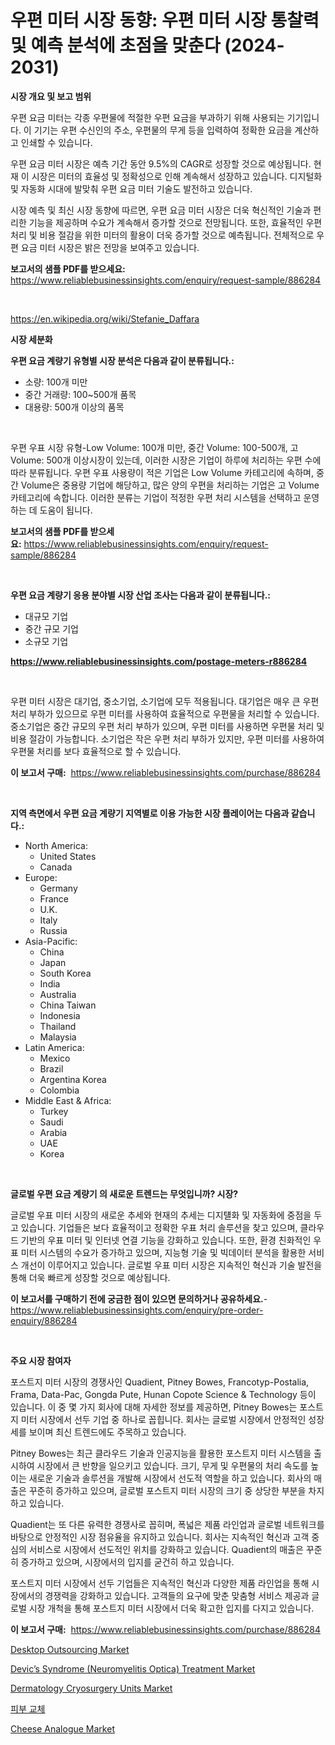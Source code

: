 <p><h1>우편 미터 시장 동향: 우편 미터 시장 통찰력 및 예측 분석에 초점을 맞춘다 (2024-2031)</h1></p><p><strong>시장 개요 및 보고 범위</strong></p>
<p><p>우편 요금 미터는 각종 우편물에 적절한 우편 요금을 부과하기 위해 사용되는 기기입니다. 이 기기는 우편 수신인의 주소, 우편물의 무게 등을 입력하여 정확한 요금을 계산하고 인쇄할 수 있습니다.</p><p>우편 요금 미터 시장은 예측 기간 동안 9.5%의 CAGR로 성장할 것으로 예상됩니다. 현재 이 시장은 미터의 효율성 및 정확성으로 인해 계속해서 성장하고 있습니다. 디지털화 및 자동화 시대에 발맞춰 우편 요금 미터 기술도 발전하고 있습니다.</p><p>시장 예측 및 최신 시장 동향에 따르면, 우편 요금 미터 시장은 더욱 혁신적인 기술과 편리한 기능을 제공하며 수요가 계속해서 증가할 것으로 전망됩니다. 또한, 효율적인 우편 처리 및 비용 절감을 위한 미터의 활용이 더욱 증가할 것으로 예측됩니다. 전체적으로 우편 요금 미터 시장은 밝은 전망을 보여주고 있습니다.</p></p>
<p><strong>보고서의 샘플 PDF를 받으세요:</strong> <a href="https://www.reliablebusinessinsights.com/enquiry/request-sample/886284">https://www.reliablebusinessinsights.com/enquiry/request-sample/886284</a></p>
<p>&nbsp;</p>
<p><a href="https://en.wikipedia.org/wiki/Stefanie_Daffara">https://en.wikipedia.org/wiki/Stefanie_Daffara</a></p>
<p><strong>시장 세분화</strong></p>
<p><strong>우편 요금 계량기 유형별 시장 분석은 다음과 같이 분류됩니다.:</strong></p>
<p><ul><li>소량: 100개 미만</li><li>중간 거래량: 100~500개 품목</li><li>대용량: 500개 이상의 품목</li></ul></p>
<p>&nbsp;</p>
<p><p>우편 우표 시장 유형-Low Volume: 100개 미만, 중간 Volume: 100-500개, 고 Volume: 500개 이상시장이 있는데, 이러한 시장은 기업이 하루에 처리하는 우편 수에 따라 분류됩니다. 우편 우표 사용량이 적은 기업은 Low Volume 카테고리에 속하며, 중간 Volume은 중용량 기업에 해당하고, 많은 양의 우편을 처리하는 기업은 고 Volume 카테고리에 속합니다. 이러한 분류는 기업이 적정한 우편 처리 시스템을 선택하고 운영하는 데 도움이 됩니다.</p></p>
<p><strong>보고서의 샘플 PDF를 받으세요:</strong>&nbsp;<a href="https://www.reliablebusinessinsights.com/enquiry/request-sample/886284">https://www.reliablebusinessinsights.com/enquiry/request-sample/886284</a></p>
<p>&nbsp;</p>
<p><strong> 우편 요금 계량기 응용 분야별 시장 산업 조사는 다음과 같이 분류됩니다.:</strong></p>
<p><ul><li>대규모 기업</li><li>중간 규모 기업</li><li>소규모 기업</li></ul></p>
<p><strong><a href="https://www.reliablebusinessinsights.com/postage-meters-r886284">https://www.reliablebusinessinsights.com/postage-meters-r886284</a></strong></p>
<p>&nbsp;</p>
<p><p>우편 미터 시장은 대기업, 중소기업, 소기업에 모두 적용됩니다. 대기업은 매우 큰 우편 처리 부하가 있으므로 우편 미터를 사용하여 효율적으로 우편물을 처리할 수 있습니다. 중소기업은 중간 규모의 우편 처리 부하가 있으며, 우편 미터를 사용하면 우편물 처리 및 비용 절감이 가능합니다. 소기업은 작은 우편 처리 부하가 있지만, 우편 미터를 사용하여 우편물 처리를 보다 효율적으로 할 수 있습니다.</p></p>
<p><strong>이 보고서 구매:</strong>&nbsp; <a href="https://www.reliablebusinessinsights.com/purchase/886284">https://www.reliablebusinessinsights.com/purchase/886284</a></p>
<p>&nbsp;</p>
<p><strong>지역 측면에서 우편 요금 계량기 지역별로 이용 가능한 시장 플레이어는 다음과 같습니다.:</strong></p>
<p><ul>
    <li>
        North America:
        <ul>
            <li>United States</li>
            <li>Canada</li>
        </ul>
    </li>
    <li>
        Europe:
        <ul>
            <li>Germany</li>
            <li>France</li>
            <li>U.K.</li>
            <li>Italy</li>
            <li>Russia</li>
        </ul>
    </li>
    <li>
        Asia-Pacific:
        <ul>
            <li>China</li>
            <li>Japan</li>
            <li>South Korea</li>
            <li>India</li>
            <li>Australia</li>
            <li>China Taiwan</li>
            <li>Indonesia</li>
            <li>Thailand</li>
            <li>Malaysia</li>
        </ul>
    </li>
    <li>
        Latin America:
        <ul>
            <li>Mexico</li>
            <li>Brazil</li>
            <li>Argentina Korea</li>
            <li>Colombia</li>
        </ul>
    </li>
    <li>
        Middle East & Africa:
        <ul>
            <li>Turkey</li>
            <li>Saudi</li>
            <li>Arabia</li>
            <li>UAE</li>
            <li>Korea</li>
        </ul>
    </li>
    </ul></p>
<p>&nbsp;</p>
<p><strong>글로벌 우편 요금 계량기 의 새로운 트렌드는 무엇입니까? 시장?</strong></p>
<p><p>글로벌 우표 미터 시장의 새로운 추세와 현재의 추세는 디지턜화 및 자동화에 중점을 두고 있습니다. 기업들은 보다 효율적이고 정확한 우표 처리 솔루션을 찾고 있으며, 클라우드 기반의 우표 미터 및 인터넷 연결 기능을 강화하고 있습니다. 또한, 환경 친화적인 우표 미터 시스템의 수요가 증가하고 있으며, 지능형 기술 및 빅데이터 분석을 활용한 서비스 개선이 이루어지고 있습니다. 글로벌 우표 미터 시장은 지속적인 혁신과 기술 발전을 통해 더욱 빠르게 성장할 것으로 예상됩니다.</p></p>
<p><strong>이 보고서를 구매하기 전에 궁금한 점이 있으면 문의하거나 공유하세요.</strong>- <a href="https://www.reliablebusinessinsights.com/enquiry/pre-order-enquiry/886284">https://www.reliablebusinessinsights.com/enquiry/pre-order-enquiry/886284</a></p>
<p>&nbsp;</p>
<p><strong>주요 시장 참여자</strong></p>
<p><p>포스트지 미터 시장의 경쟁사인 Quadient, Pitney Bowes, Francotyp-Postalia, Frama, Data-Pac, Gongda Pute, Hunan Copote Science & Technology 등이 있습니다. 이 중 몇 가지 회사에 대해 자세한 정보를 제공하면, Pitney Bowes는 포스트지 미터 시장에서 선두 기업 중 하나로 꼽힙니다. 회사는 글로벌 시장에서 안정적인 성장세를 보이며 최신 트렌드에도 주목하고 있습니다.</p><p>Pitney Bowes는 최근 클라우드 기술과 인공지능을 활용한 포스트지 미터 시스템을 출시하여 시장에서 큰 반향을 일으키고 있습니다. 크기, 무게 및 우편물의 처리 속도를 높이는 새로운 기술과 솔루션을 개발해 시장에서 선도적 역할을 하고 있습니다. 회사의 매출은 꾸준히 증가하고 있으며, 글로벌 포스트지 미터 시장의 크기 중 상당한 부분을 차지하고 있습니다.</p><p>Quadient는 또 다른 유력한 경쟁사로 꼽히며, 폭넓은 제품 라인업과 글로벌 네트워크를 바탕으로 안정적인 시장 점유율을 유지하고 있습니다. 회사는 지속적인 혁신과 고객 중심의 서비스로 시장에서 선도적인 위치를 강화하고 있습니다. Quadient의 매출은 꾸준히 증가하고 있으며, 시장에서의 입지를 굳건히 하고 있습니다.</p><p>포스트지 미터 시장에서 선두 기업들은 지속적인 혁신과 다양한 제품 라인업을 통해 시장에서의 경쟁력을 강화하고 있습니다. 고객들의 요구에 맞춘 맞춤형 서비스 제공과 글로벌 시장 개척을 통해 포스트지 미터 시장에서 더욱 확고한 입지를 다지고 있습니다.</p></p>
<p><strong>이 보고서 구매:</strong>&nbsp;&nbsp;<a href="https://www.reliablebusinessinsights.com/purchase/886284">https://www.reliablebusinessinsights.com/purchase/886284</a></p>
<p><p><a href="https://issuu.com/reportprime-2/docs/desktop-outsourcing-market-size-2030.pptx">Desktop Outsourcing Market</a></p><p><a href="https://www.linkedin.com/pulse/global-devics-syndrome-neuromyelitis-optica-treatment-market-qag5f?trackingId=WJuzSqYaAqP3yVACBDlPxg%3D%3D">Devic’s Syndrome (Neuromyelitis Optica) Treatment Market</a></p><p><a href="https://www.linkedin.com/pulse/market-forecast-global-dermatology-cryosurgery-units-trends-l7szf?trackingId=YK6oDm1gCnMIrYAkZHllxw%3D%3D">Dermatology Cryosurgery Units Market</a></p><p><a href="https://medium.com/@cierrahayes645/%EA%B8%80%EB%A1%9C%EB%B2%8C-%ED%94%BC%EB%B6%80-%EB%8C%80%EC%B2%B4-%EC%8B%9C%EC%9E%A5-%EC%83%81%ED%99%A9-2024-2031-%EB%B0%8F-%EC%A7%80%EC%97%AD-%EC%A0%9C%ED%92%88-%EB%B0%8F-%EC%B5%9C%EC%A2%85-%EC%82%AC%EC%9A%A9%EB%B3%84-%EC%98%88%EC%B8%A1-522f9fc62fb9">피부 교체</a></p><p><a href="https://github.com/nathandecarvalho/Market-Research-Report-List-4/blob/main/cheese-analogue-market.md">Cheese Analogue Market</a></p></p>